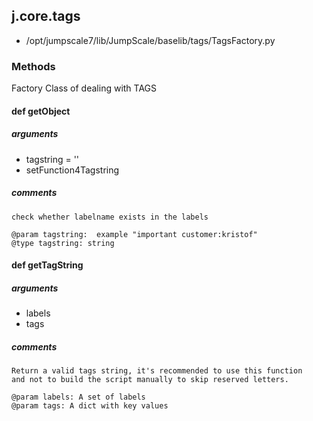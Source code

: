 <!-- toc -->
## j.core.tags

- /opt/jumpscale7/lib/JumpScale/baselib/tags/TagsFactory.py

### Methods

Factory Class of dealing with TAGS     

#### def getObject 

##### arguments

- tagstring = ''
- setFunction4Tagstring

##### comments

```
check whether labelname exists in the labels

@param tagstring:  example "important customer:kristof"
@type tagstring: string

```

#### def getTagString 

##### arguments

- labels
- tags

##### comments

```
Return a valid tags string, it's recommended to use this function
and not to build the script manually to skip reserved letters.

@param labels: A set of labels
@param tags: A dict with key values

```

